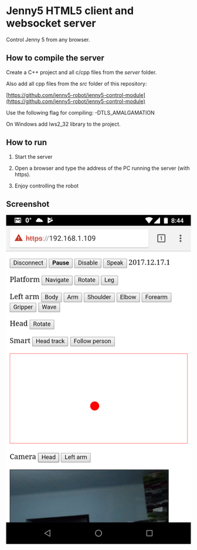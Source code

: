 # Jenny5 HTML5 client and websocket server

Control Jenny 5 from any browser.

## How to compile the server

Create a C++ project and all c/cpp files from the *server* folder.

Also add all cpp files from the *src* folder of this repository:

[https://github.com/jenny5-robot/jenny5-control-module](https://github.com/jenny5-robot/jenny5-control-module)

Use the following flag for compiling: -DTLS_AMALGAMATION

On Windows add lws2_32 library to the project.

## How to run

1. Start the server

2. Open a browser and type the address of the PC running the server (with https).

3. Enjoy controlling the robot

## Screenshot

![Jenny5 controller screenshot](https://github.com/jenny5-robot/jenny5-html5/blob/master/jenny5_controller_screenshot.png "Jenny 5 HTML5 controller screenshot")